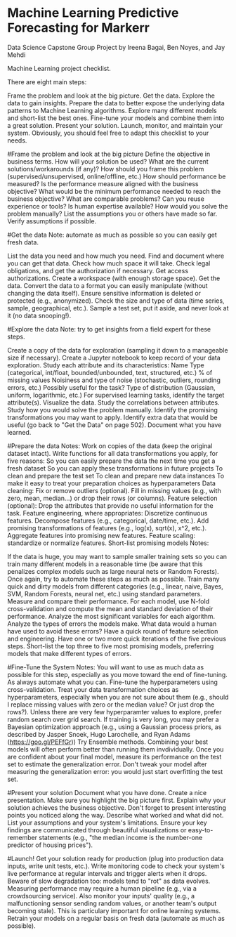 # Machine Learning Predictive Forecasting for Markerr
Data Science Capstone
Group Project by Ireena Bagai, Ben Noyes, and Jay Mehdi

Machine Learning project checklist. 

There are eight main steps:

Frame the problem and look at the big picture.
Get the data.
Explore the data to gain insights.
Prepare the data to better expose the underlying data patterns to Machine Learning algorithms.
Explore many different models and short-list the best ones.
Fine-tune your models and combine them into a great solution.
Present your solution.
Launch, monitor, and maintain your system.
Obviously, you should feel free to adapt this checklist to your needs.

#Frame the problem and look at the big picture
Define the objective in business terms.
How will your solution be used?
What are the current solutions/workarounds (if any)?
How should you frame this problem (supervised/unsupervised, online/offline, etc.)
How should performance be measured?
Is the performance measure aligned with the business objective?
What would be the minimum performance needed to reach the business objective?
What are comparable problems? Can you reuse experience or tools?
Is human expertise available?
How would you solve the problem manually?
List the assumptions you or others have made so far.
Verify assumptions if possible.

#Get the data
Note: automate as much as possible so you can easily get fresh data.

List the data you need and how much you need.
Find and document where you can get that data.
Check how much space it will take.
Check legal obligations, and get the authorization if necessary.
Get access authorizations.
Create a workspace (with enough storage space).
Get the data.
Convert the data to a format you can easily manipulate (without changing the data itself).
Ensure sensitive information is deleted or protected (e.g., anonymized).
Check the size and type of data (time series, sample, geographical, etc.).
Sample a test set, put it aside, and never look at it (no data snooping!).

#Explore the data
Note: try to get insights from a field expert for these steps.

Create a copy of the data for exploration (sampling it down to a manageable size if necessary).
Create a Jupyter notebook to keep record of your data exploration.
Study each attribute and its characteristics:
Name
Type (categorical, int/float, bounded/unbounded, text, structured, etc.)
% of missing values
Noisiness and type of noise (stochastic, outliers, rounding errors, etc.)
Possibly useful for the task?
Type of distribution (Gaussian, uniform, logarithmic, etc.)
For supervised learning tasks, identify the target attribute(s).
Visualize the data.
Study the correlations between attributes.
Study how you would solve the problem manually.
Identify the promising transformations you may want to apply.
Identify extra data that would be useful (go back to "Get the Data" on page 502).
Document what you have learned.

#Prepare the data
Notes: Work on copies of the data (keep the original dataset intact).
Write functions for all data transformations you apply, for five reasons:
So you can easily prepare the data the next time you get a fresh dataset
So you can apply these transformations in future projects
To clean and prepare the test set
To clean and prepare new data instances
To make it easy to treat your preparation choices as hyperparameters
Data cleaning:
Fix or remove outliers (optional).
Fill in missing values (e.g., with zero, mean, median...) or drop their rows (or columns).
Feature selection (optional):
Drop the attributes that provide no useful information for the task.
Feature engineering, where appropriates:
Discretize continuous features.
Decompose features (e.g., categorical, date/time, etc.).
Add promising transformations of features (e.g., log(x), sqrt(x), x^2, etc.).
Aggregate features into promising new features.
Feature scaling: standardize or normalize features.
Short-list promising models
Notes:

If the data is huge, you may want to sample smaller training sets so you can train many different models in a reasonable time (be aware that this penalizes complex models such as large neural nets or Random Forests).
Once again, try to automate these steps as much as possible.
Train many quick and dirty models from different categories (e.g., linear, naive, Bayes, SVM, Random Forests, neural net, etc.) using standard parameters.
Measure and compare their performance.
For each model, use N-fold cross-validation and compute the mean and standard deviation of their performance.
Analyze the most significant variables for each algorithm.
Analyze the types of errors the models make.
What data would a human have used to avoid these errors?
Have a quick round of feature selection and engineering.
Have one or two more quick iterations of the five previous steps.
Short-list the top three to five most promising models, preferring models that make different types of errors.

#Fine-Tune the System
Notes: You will want to use as much data as possible for this step, especially as you move toward the end of fine-tuning.
As always automate what you can.
Fine-tune the hyperparameters using cross-validation.
Treat your data transformation choices as hyperparameters, especially when you are not sure about them (e.g., should I replace missing values with zero or the median value? Or just drop the rows?).
Unless there are very few hyperparamter values to explore, prefer random search over grid search. If training is very long, you may prefer a Bayesian optimization approach (e.g., using a Gaussian process priors, as described by Jasper Snoek, Hugo Larochelle, and Ryan Adams (https://goo.gl/PEFfGr))
Try Ensemble methods. Combining your best models will often perform better than running them invdividually.
Once you are confident about your final model, measure its performance on the test set to estimate the generalization error.
Don't tweak your model after measuring the generalization error: you would just start overfitting the test set.

#Present your solution
Document what you have done.
Create a nice presentation.
Make sure you highlight the big picture first.
Explain why your solution achieves the business objective.
Don't forget to present interesting points you noticed along the way.
Describe what worked and what did not.
List your assumptions and your system's limitations.
Ensure your key findings are communicated through beautiful visualizations or easy-to-remember statements (e.g., "the median income is the number-one predictor of housing prices").

#Launch!
Get your solution ready for production (plug into production data inputs, write unit tests, etc.).
Write monitoring code to check your system's live performance at regular intervals and trigger alerts when it drops.
Beware of slow degradation too: models tend to "rot" as data evolves.
Measuring performance may require a human pipeline (e.g., via a crowdsourcing service).
Also monitor your inputs' quality (e.g., a malfunctioning sensor sending random values, or another team's output becoming stale). This is particulary important for online learning systems.
Retrain your models on a regular basis on fresh data (automate as much as possible).
